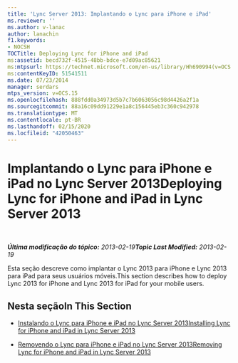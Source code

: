```yaml
---
title: 'Lync Server 2013: Implantando o Lync para iPhone e iPad'
ms.reviewer: ''
ms.author: v-lanac
author: lanachin
f1.keywords:
- NOCSH
TOCTitle: Deploying Lync for iPhone and iPad
ms:assetid: becd732f-4515-48bb-bdce-e7d09ac85621
ms:mtpsurl: https://technet.microsoft.com/en-us/library/Hh690994(v=OCS.15)
ms:contentKeyID: 51541511
ms.date: 07/23/2014
manager: serdars
mtps_version: v=OCS.15
ms.openlocfilehash: 888fdd0a34973d5b7c7b6063056c98d4426a2f1a
ms.sourcegitcommit: 88a16c09dd91229e1a8c156445eb3c360c942978
ms.translationtype: MT
ms.contentlocale: pt-BR
ms.lasthandoff: 02/15/2020
ms.locfileid: "42050463"
---
```

<div data-xmlns="http://www.w3.org/1999/xhtml">

<div class="topic" data-xmlns="http://www.w3.org/1999/xhtml" data-msxsl="urn:schemas-microsoft-com:xslt" data-cs="http://msdn.microsoft.com/">

<div data-asp="http://msdn2.microsoft.com/asp">

# <a name="deploying-lync-for-iphone-and-ipad-in-lync-server-2013"></a><span data-ttu-id="01ac5-102">Implantando o Lync para iPhone e iPad no Lync Server 2013</span><span class="sxs-lookup"><span data-stu-id="01ac5-102">Deploying Lync for iPhone and iPad in Lync Server 2013</span></span>

</div>

<div id="mainSection">

<div id="mainBody">

<span> </span>

<span data-ttu-id="01ac5-103">_**Última modificação do tópico:** 2013-02-19_</span><span class="sxs-lookup"><span data-stu-id="01ac5-103">_**Topic Last Modified:** 2013-02-19_</span></span>

<span data-ttu-id="01ac5-104">Esta seção descreve como implantar o Lync 2013 para iPhone e Lync 2013 para iPad para seus usuários móveis.</span><span class="sxs-lookup"><span data-stu-id="01ac5-104">This section describes how to deploy Lync 2013 for iPhone and Lync 2013 for iPad for your mobile users.</span></span>

<div>

## <a name="in-this-section"></a><span data-ttu-id="01ac5-105">Nesta seção</span><span class="sxs-lookup"><span data-stu-id="01ac5-105">In This Section</span></span>

  - [<span data-ttu-id="01ac5-106">Instalando o Lync para iPhone e iPad no Lync Server 2013</span><span class="sxs-lookup"><span data-stu-id="01ac5-106">Installing Lync for iPhone and iPad in Lync Server 2013</span></span>](lync-server-2013-installing-lync-for-iphone-and-ipad.md)

  - [<span data-ttu-id="01ac5-107">Removendo o Lync para iPhone e iPad no Lync Server 2013</span><span class="sxs-lookup"><span data-stu-id="01ac5-107">Removing Lync for iPhone and iPad in Lync Server 2013</span></span>](lync-server-2013-removing-lync-for-iphone-and-ipad.md)

</div>

</div>

<span> </span>

</div>

</div>

</div>

